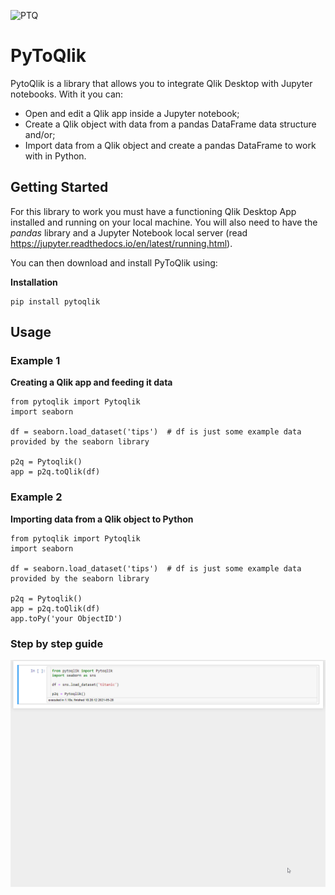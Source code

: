![PTQ](https://i.imgur.com/0D4Qvkt.png)

# PyToQlik

PytoQlik is a library that allows you to integrate Qlik Desktop with Jupyter notebooks. With it you can:

* Open and edit a Qlik app inside a Jupyter notebook;
* Create a Qlik object with data from a pandas DataFrame data structure and/or;
* Import data from a Qlik object and create a pandas DataFrame to work with in Python.

## Getting Started

For this library to work you must have a functioning Qlik Desktop App installed and running on your local machine. You will also need to have the *pandas* library and a Jupyter Notebook local server (read https://jupyter.readthedocs.io/en/latest/running.html).


You can then download and install PyToQlik using:

**Installation**
```
pip install pytoqlik 
```

## Usage

### Example 1

**Creating a Qlik app and feeding it data**
```
from pytoqlik import Pytoqlik
import seaborn

df = seaborn.load_dataset('tips')  # df is just some example data provided by the seaborn library

p2q = Pytoqlik()
app = p2q.toQlik(df)
```

### Example 2

**Importing data from a Qlik object to Python**
```
from pytoqlik import Pytoqlik
import seaborn

df = seaborn.load_dataset('tips')  # df is just some example data provided by the seaborn library

p2q = Pytoqlik()
app = p2q.toQlik(df)
app.toPy('your ObjectID')
```

### Step by step guide
<img src="toPy.gif" />
